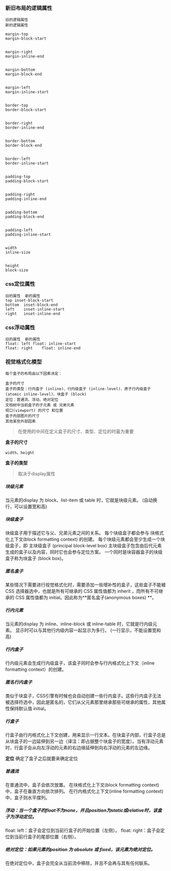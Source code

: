 ### 新旧布局的逻辑属性
```
旧的逻辑属性
新的逻辑属性

margin-top
margin-block-start


margin-right
margin-inline-end


margin-bottom
margin-block-end


margin-left
margin-inline-start


border-top
border-block-start


border-right
border-inline-end


border-bottom
border-block-end


border-left
border-inline-start


padding-top
padding-block-start


padding-right
padding-inline-end


padding-bottom
padding-block-end


padding-left
padding-inline-start


width
inline-size


height
block-size
```

### css定位属性
```
旧的属性  新的属性
top	inset-block-start
bottom	inset-block-end
left	inset-inline-start
right	inset-inline-end
```

### css浮动属性
```
旧的属性  新的属性
float: left	float: inline-start
float: right	float: inline-end
```


### 视觉格式化模型
```
每个盒子的布局由以下因素决定：

盒子的尺寸
盒子的类型：行内盒子 (inline)、行内级盒子 (inline-level)、原子行内级盒子 (atomic inline-level)、块盒子 (block)
定位：普通流、浮动、绝对定位
文档树中当前盒子的子元素 或 兄弟元素
视口(viewport) 的尺寸 和位置
盒子内部图片的尺寸
其他某些外部因素
```
> 在使用的中间在定义盒子的尺寸、类型、定位的时最为重要

**盒子的尺寸**
```
width，height
```

**盒子的类型**
> 取决于display属性

##### 块级元素

当元素的display  为 block、list-item 或 table 时，它就是块级元素。
(自动换行，可以设置宽和高)

##### 块级盒子

块级盒子用于描述它与父、兄弟元素之间的关系。
每个块级盒子都会参与 块格式化上下文(block formatting context) 的创建。
每个块级元素都会至少生成一个块级盒子，即 主块级盒子 (principal block-level box)
主块级盒子包含由后代元素生成的盒子以及内容，同时它也会参与定位方案。
一个同时是块容器盒子的块级盒子称为块盒子 (block box)。

##### 匿名盒子

某些情况下需要进行视觉格式化时，需要添加一些增补性的盒子，这些盒子不能被CSS 选择器选中，也就是所有可继承的 CSS 属性值都为 inherit ，而所有不可继承的 CSS 属性值都为 initial。因此称为**匿名盒子(anonymous boxes) **。

##### 行内元素

当元素的display  为 inline、inline-block 或 inline-table 时，它就是行内级元素。
显示时可以与其他行内级内容一起显示为多行。
(一行显示，不能设置宽和高)

##### 行内盒子

行内级元素会生成行内级盒子，该盒子同时会参与行内格式化上下文（inline formatting context）的创建。

##### 匿名行内盒子

类似于块盒子，CSS引擎有时候也会自动创建一些行内盒子。这些行内盒子无法被选择符选中，因此是匿名的，它们从父元素那里继承那些可继承的属性，其他属性保持默认值 initial。

##### 行盒子

行盒子由行内格式化上下文创建，用来显示一行文本。在块盒子内部，行盒子总是从块盒子的一边延伸到另一边（译注：即占据整个块盒子的宽度）。当有浮动元素时，行盒子会从向左浮动的元素的右边缘延伸到向右浮动的元素的左边缘。

**定位**
确定了盒子之后就要来确定定位
##### 普通流

在普通流中，盒子会依次放置。
在块格式化上下文(block formatting context) 中，盒子在垂直方向依次排列。
在行内格式化上下文(inline formatting context) 中，盒子则水平摆列。


##### 浮动：当一个盒子的float不为none，并且position为static或relative时，该盒子为浮动定位。

float: left：盒子会定位到当前行盒子的开始位置（左侧）。
float: right：盒子会定位到当前行盒子的尾部位置（右侧）。


##### 绝对定位：如果元素的position 为 absolute 或 fixed，该元素为绝对定位。

在绝对定位中，盒子会完全从当前流中移除，并且不会再与其有任何联系。

